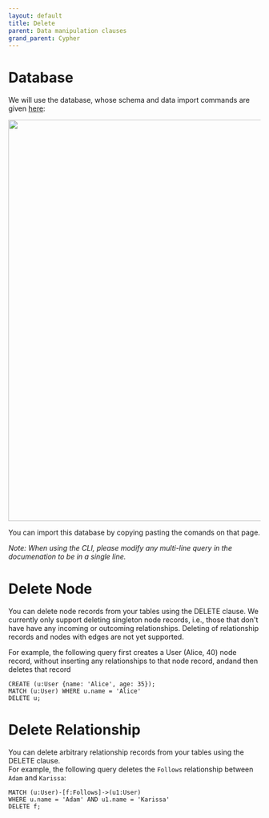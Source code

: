 ```yaml
---
layout: default
title: Delete
parent: Data manipulation clauses
grand_parent: Cypher
---
```


# Database
We will use the database, whose schema and data import commands are given [here](example-database.md):

<img src="../../../img/running-example.png" width="800">

You can import this database by copying pasting the comands on that page. 

*Note: When using the CLI, please modify any multi-line query in the documenation to be in a single line.*

# Delete Node
You can delete node records from your tables using the DELETE clause.
We currently only support deleting singleton node records, i.e., those that don't have
have any incoming or outcoming relationships. Deleting of relationship records and
nodes with edges are not yet supported.

For example, the following query first creates a User (Alice, 40) node record, 
without inserting any relationships to that node record, andand then deletes that record

```
CREATE (u:User {name: 'Alice', age: 35});
MATCH (u:User) WHERE u.name = 'Alice' 
DELETE u;
```

# Delete Relationship
You can delete arbitrary relationship records from your tables using the DELETE clause.<br />
For example, the following query deletes the `Follows` relationship between `Adam` and `Karissa`:
```
MATCH (u:User)-[f:Follows]->(u1:User)
WHERE u.name = 'Adam' AND u1.name = 'Karissa'
DELETE f;
```
